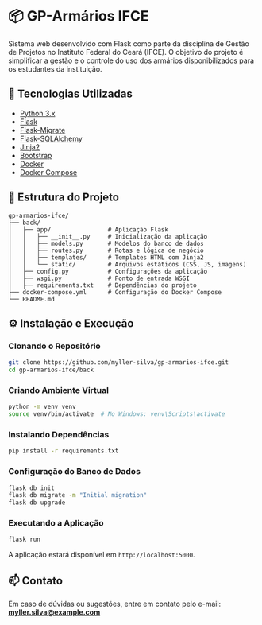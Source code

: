 # 📦 GP-Armários IFCE

Sistema web desenvolvido com Flask como parte da disciplina de Gestão de Projetos no Instituto Federal do Ceará (IFCE). 
O objetivo do projeto é simplificar a gestão e o controle do uso dos armários disponibilizados para os estudantes da instituição.

## 🚀 Tecnologias Utilizadas

- [Python 3.x](https://www.python.org/)
- [Flask](https://flask.palletsprojects.com/)
- [Flask-Migrate](https://flask-migrate.readthedocs.io/)
- [Flask-SQLAlchemy](https://flask-sqlalchemy.palletsprojects.com/)
- [Jinja2](https://jinja.palletsprojects.com/)
- [Bootstrap](https://getbootstrap.com/)
- [Docker](https://www.docker.com/)
- [Docker Compose](https://docs.docker.com/compose/)

## 📁 Estrutura do Projeto

```
gp-armarios-ifce/
├── back/
│   ├── app/                # Aplicação Flask
│   │   ├── __init__.py     # Inicialização da aplicação
│   │   ├── models.py       # Modelos do banco de dados
│   │   ├── routes.py       # Rotas e lógica de negócio
│   │   ├── templates/      # Templates HTML com Jinja2
│   │   └── static/         # Arquivos estáticos (CSS, JS, imagens)
│   ├── config.py           # Configurações da aplicação
│   ├── wsgi.py             # Ponto de entrada WSGI
│   ├── requirements.txt    # Dependências do projeto
├── docker-compose.yml      # Configuração do Docker Compose
└── README.md
```

## ⚙️ Instalação e Execução

### Clonando o Repositório

```bash
git clone https://github.com/myller-silva/gp-armarios-ifce.git
cd gp-armarios-ifce/back
```

### Criando Ambiente Virtual

```bash
python -m venv venv
source venv/bin/activate  # No Windows: venv\Scripts\activate
```

### Instalando Dependências

```bash
pip install -r requirements.txt
```

### Configuração do Banco de Dados

```bash
flask db init
flask db migrate -m "Initial migration"
flask db upgrade
```

### Executando a Aplicação

```bash
flask run
```

A aplicação estará disponível em `http://localhost:5000`.

## 📫 Contato

Em caso de dúvidas ou sugestões, entre em contato pelo e-mail: **myller.silva@example.com**

